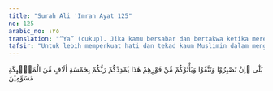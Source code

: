 ```yaml
---
title: "Surah Ali 'Imran Ayat 125"
no: 125
arabic_no: ١٢٥
translation: "“Ya” (cukup). Jika kamu bersabar dan bertakwa ketika mereka datang menyerang kamu dengan tiba-tiba, niscaya Allah menolongmu dengan lima ribu malaikat yang memakai tanda."
tafsir: "Untuk lebih memperkuat hati dan tekad kaum Muslimin dalam menghadapi Perang Uhud ini, Nabi mengatakan kepada mereka bahwa mereka akan dibantu oleh Allah dengan 3.000 malaikat. Apabila mereka sabar dan tabah menghadapi segala bahaya dan bertakwa, Allah akan membantu mereka dengan 5.000 malaikat.\n\nMenurut riwayat Adh-ahhak, bantuan dengan 5.000 malaikat ini adalah janji dari Allah yang dijanjikan-Nya kepada Muhammad jika kaum Muslimin sabar dan bertakwa. Ibnu Zaid meriwayatkan, ketika kaum Muslimin melihat banyaknya tentara kaum musyrikin dan lengkapnya persiapan mereka, mereka bertanya kepada Rasulullah saw, \"Apakah dalam perang Uhud ini Allah tidak akan membantu kita sebagaimana Dia telah membantu kita dalam Perang Badar?\" Maka turunlah ayat ini.\n\nMemang dalam Perang Badar Allah telah membantu kaum Muslimin dengan 1000 malaikat sebagai tersebut dalam firman-Nya:\n\n(Ingatlah), ketika kamu memohon pertolongan kepada Tuhanmu, lalu diperkenankan-Nya bagimu, \"Sungguh, Aku akan mendatangkan bala bantuan kepadamu dengan seribu malaikat yang datang berturut-turut.\" (al-Anfal/8:9).\n\nPada mulanya dalam Perang Uhud ini pasukan kaum Muslimin sudah dapat mengacaubalaukan musuh sehingga banyak di antara kaum musyrik yang lari kocar-kacir meninggalkan harta benda mereka, dan mulailah tentara Islam berebut mengambil harta benda itu sebagai ganimah (rampasan). Melihat keadaan ini para pemanah diperintahkan oleh Nabi Muhammad saw agar tetap bertahan di tempatnya, apa pun yang terjadi. Menyangka kaum musyrikin telah kalah, para pemanah pun meninggalkan tempat mereka dan turun untuk ikut mengambil harta ganimah.\n\nKarena tempat itu telah ditinggalkan pasukan pemanah, Khalid bin Walid panglima musyrikin Quraisy waktu itu, dengan pasukan berkudanya naik ke tempat itu dan mendudukinya, lalu menghujani kaum Muslimin dengan anak panah dari belakang sehingga terjadilah kekacauan dan kepanikan di kalangan kaum Muslimin. Dalam keadaan kacau balau itu kaum musyrikin mencoba hendak mendekati markas Nabi saw, tetapi para sahabat dapat mempertahankannya walaupun Nabi sendiri mendapat luka di bagian muka, bibirnya serta giginya pecah.\n\nAkhirnya berkat kesetiaan mereka membela Nabi dan kegigihan mereka mempertahankan posisinya, mereka bersama Nabi naik kembali ke bukit Uhud dengan selamat. Dengan demikian berakhirlah pertempuran dan pulanglah kaum musyrikin menuju Mekah dengan rasa kecewa karena tidak dapat mengalahkan Muhammad dan pasukannya, walaupun mereka sendiri masih selamat dari kehancuran."
---
```

بَلٰٓى ۙاِنْ تَصْبِرُوْا وَتَتَّقُوْا وَيَأْتُوْكُمْ مِّنْ فَوْرِهِمْ هٰذَا يُمْدِدْكُمْ رَبُّكُمْ بِخَمْسَةِ اٰلَافٍ مِّنَ الْمَلٰۤىِٕكَةِ مُسَوِّمِيْنَ 